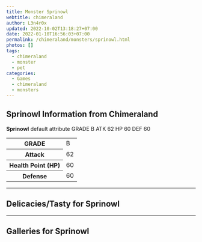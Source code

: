 ```yaml
---
title: Monster Sprinowl
webtitle: chimeraland
author: L3n4r0x
updated: 2022-10-02T13:18:27+07:00
date: 2022-01-10T16:56:03+07:00
permalink: /chimeraland/monsters/sprinowl.html
photos: []
tags:
  - chimeraland
  - monster
  - pet
categories:
  - Games
  - chimeraland
  - monsters
---
```


<section id="bootstrap-wrapper"><link rel="stylesheet" href="https://rawcdn.githack.com/dimaslanjaka/Web-Manajemen/0c3b5aa1813bd4abcd2c11bf3e37928b15c28664/css/bootstrap-5-3-0-alpha3-wrapper.css"/><h2 id="attribute">Sprinowl Information from Chimeraland</h2><p><b>Sprinowl</b> default attribute GRADE B ATK 62 HP 60 DEF 60<table><tr><th>GRADE</th><td>B</td></tr><tr><th>Attack</th><td>62</td></tr><tr><th>Health Point (HP)</th><td>60</td></tr><tr><th>Defense</th><td>60</td></tr></table></p><hr/><h2 id="delicacies">Delicacies/Tasty for Sprinowl</h2><div class="bg-dark text-light"></div><hr/><div id="gallery"><h2>Galleries for Sprinowl</h2><div class="row"></div></div></section>